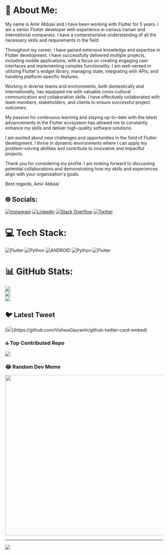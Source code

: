 # 💫 About Me:
My name is Amir Abbasi and I have been working with Flutter for 5 years. I am a senior Flutter developer with experience in various Iranian and international companies. I have a comprehensive understanding of all the necessary skills and requirements in the field.

Throughout my career, I have gained extensive knowledge and expertise in Flutter development. I have successfully delivered multiple projects, including mobile applications, with a focus on creating engaging user interfaces and implementing complex functionality. I am well-versed in utilizing Flutter's widget library, managing state, integrating with APIs, and handling platform-specific features.

Working in diverse teams and environments, both domestically and internationally, has equipped me with valuable cross-cultural communication and collaboration skills. I have effectively collaborated with team members, stakeholders, and clients to ensure successful project outcomes.

My passion for continuous learning and staying up-to-date with the latest advancements in the Flutter ecosystem has allowed me to constantly enhance my skills and deliver high-quality software solutions.

I am excited about new challenges and opportunities in the field of Flutter development. I thrive in dynamic environments where I can apply my problem-solving abilities and contribute to innovative and impactful projects.

Thank you for considering my profile. I am looking forward to discussing potential collaborations and demonstrating how my skills and experiences align with your organization's goals.

Best regards,
Amir Abbasi





## 🌐 Socials:
[![Instagram](https://img.shields.io/badge/Instagram-%23E4405F.svg?logo=Instagram&logoColor=white)](https://instagram.com/amirabasi___) [![LinkedIn](https://img.shields.io/badge/LinkedIn-%230077B5.svg?logo=linkedin&logoColor=white)](https://linkedin.com/in/https://www.linkedin.com/in/amir-abasi-661b381b7/) [![Stack Overflow](https://img.shields.io/badge/-Stackoverflow-FE7A16?logo=stack-overflow&logoColor=white)](https://stackoverflow.com/users/12295985) [![Twitter](https://img.shields.io/badge/Twitter-%231DA1F2.svg?logo=Twitter&logoColor=white)](https://twitter.com/amirabasi___) 

# 💻 Tech Stack:
![Flutter](https://img.shields.io/badge/Flutter-%2302569B.svg?style=for-the-badge&logo=Flutter&logoColor=white) ![Python](https://img.shields.io/badge/python-3670A0?style=for-the-badge&logo=python&logoColor=ffdd54) ![ANDROID](https://img.shields.io/badge/android-%2320232a.svg?style=for-the-badge&logo=android&logoColor=%a4c639) ![Python](https://img.shields.io/badge/python-3670A0?style=for-the-badge&logo=python&logoColor=ffdd54) ![Flutter](https://img.shields.io/badge/Flutter-%2302569B.svg?style=for-the-badge&logo=Flutter&logoColor=white)
# 📊 GitHub Stats:
![](https://github-readme-stats.vercel.app/api?username=lamirshahinxl&theme=dark&hide_border=false&include_all_commits=false&count_private=false)<br/>
![](https://github-readme-streak-stats.herokuapp.com/?user=lamirshahinxl&theme=dark&hide_border=false)<br/>
![](https://github-readme-stats.vercel.app/api/top-langs/?username=lamirshahinxl&theme=dark&hide_border=false&include_all_commits=false&count_private=false&layout=compact)

## 🐦 Latest Tweet
[![](https://gtce.itsvg.in/api?username=amirabasi___)](https://github.com/VishwaGauravIn/github-twitter-card-embed)

### 🔝 Top Contributed Repo
![](https://github-contributor-stats.vercel.app/api?username=lamirshahinxl&limit=5&theme=dark&combine_all_yearly_contributions=true)

### 😂 Random Dev Meme
<img src="https://rm.up.railway.app/" width="512px"/>

---
[![](https://visitcount.itsvg.in/api?id=lamirshahinxl&icon=0&color=0)](https://visitcount.itsvg.in)

<!-- Proudly created with GPRM ( https://gprm.itsvg.in ) -->